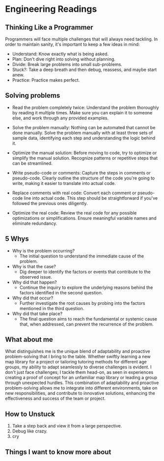 # Engineering Readings

## Thinking Like a Programmer

Programmers will face multiple challenges that will always need tackling. In order to maintain sanity, it's important to keep a few ideas in mind:

- Understand: Know exactly what is being asked.
- Plan: Don't dive right into solving without planning.
- Divide: Break large problems into small sub-problems.
- Stuck?: Take a deep breath and then debug, reassess, and maybe start anew.
- Practice: Practice makes perfect.

## Solving problems

- Read the problem completely twice: Understand the problem thoroughly by reading it multiple times. Make sure you can explain it to someone else, and work through any provided examples.

- Solve the problem manually: Nothing can be automated that cannot be done manually. Solve the problem manually with at least three sets of sample data, identifying each step and understanding the logic behind it.

- Optimize the manual solution: Before moving to code, try to optimize or simplify the manual solution. Recognize patterns or repetitive steps that can be streamlined.

- Write pseudo-code or comments: Capture the steps in comments or pseudo-code. Clearly outline the structure of the code you're going to write, making it easier to translate into actual code.

- Replace comments with real code: Convert each comment or pseudo-code line into actual code. This step should be straightforward if you've followed the previous ones diligently.

- Optimize the real code: Review the real code for any possible optimizations or simplifications. Ensure meaningful variable names and eliminate redundancy.

## 5 Whys

- Why is the problem occurring?
  - The initial question to understand the immediate cause of the problem.
- Why is that the case?
  - Dig deeper to identify the factors or events that contribute to the observed issue.
- Why did that happen?
  - Continue the inquiry to explore the underlying reasons behind the factors identified in the second question.
- Why did that occur?
  - Further investigate the root causes by probing into the factors mentioned in the third question.
- Why did that take place?
  - The final question aims to reach the fundamental or systemic cause that, when addressed, can prevent the recurrence of the problem.

## What about me

What distinguishes me is the unique blend of adaptability and proactive problem-solving that I bring to the table. Whether swiftly learning a new map library for a project or tailoring tutoring methods for different age groups, my ability to adapt seamlessly to diverse challenges is evident. I don't just face challenges; I tackle them head-on, as seen in experiences creating a proof of concept for an unfamiliar map library or leading a group through unexpected hurdles. This combination of adaptability and proactive problem-solving allows me to integrate into different environments, take on new responsibilities, and contribute to innovative solutions, enhancing the effectiveness and success of the team or project.

## How to Unstuck

1. Take a step back and view it from a large perspective.
2. Debug like crazy.
3. cry

## Things I want to know more about

